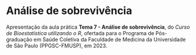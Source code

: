 # Análise de sobrevivência

Apresentação da aula prática **Tema 7 - Análise de sobrevivência**, do _Curso de Bioestatística utilizando o R_, ofertada para o Programa de Pós-graduação em Saúde Coletiva da Faculdade de Medicina da Universidade de São Paulo (PPGSC-FMUSP), em 2023.
